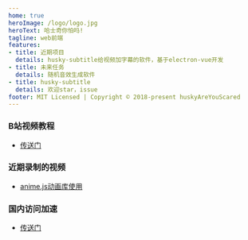 ```yaml
---
home: true
heroImage: /logo/logo.jpg
heroText: 哈士奇你怕吗!
tagline: web前端
features:
- title: 近期项目
  details: husky-subtitle给视频加字幕的软件，基于electron-vue开发
- title: 未来任务
  details: 随机音效生成软件
- title: husky-subtitle
  details: 欢迎star，issue
footer: MIT Licensed | Copyright © 2018-present huskyAreYouScared
---
```


### B站视频教程
* [传送门](https://space.bilibili.com/28125784)

### 近期录制的视频
* [anime.js动画库使用](https://www.bilibili.com/video/av80129240)

### 国内访问加速
* [传送门](https://husky_are_you_scared.gitee.io/blog/) 